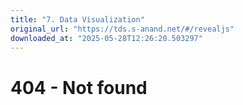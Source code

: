```yaml
---
title: "7. Data Visualization"
original_url: "https://tds.s-anand.net/#/revealjs"
downloaded_at: "2025-05-28T12:26:20.503297"
---
```


404 - Not found
===============